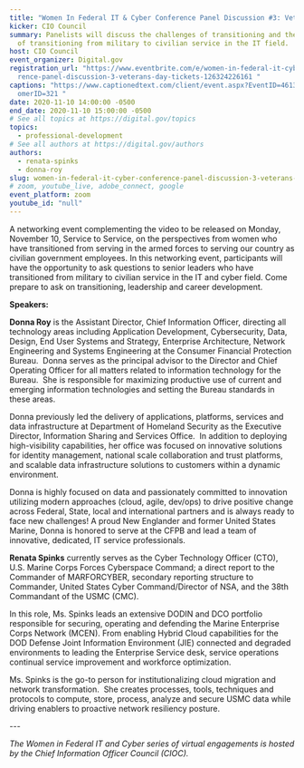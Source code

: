 ```yaml
---
title: "Women In Federal IT & Cyber Conference Panel Discussion #3: Veterans Day"
kicker: CIO Council
summary: Panelists will discuss the challenges of transitioning and the benefits
  of transitioning from military to civilian service in the IT field.
host: CIO Council
event_organizer: Digital.gov
registration_url: "https://www.eventbrite.com/e/women-in-federal-it-cyber-confe\
  rence-panel-discussion-3-veterans-day-tickets-126324226161 "
captions: "https://www.captionedtext.com/client/event.aspx?EventID=4613207&Cust\
  omerID=321 "
date: 2020-11-10 14:00:00 -0500
end_date: 2020-11-10 15:00:00 -0500
# See all topics at https://digital.gov/topics
topics:
  - professional-development
# See all authors at https://digital.gov/authors
authors:
  - renata-spinks
  - donna-roy
slug: women-in-federal-it-cyber-conference-panel-discussion-3-veterans-day
# zoom, youtube_live, adobe_connect, google
event_platform: zoom
youtube_id: "null"
---
```

A networking event complementing the video to be released on Monday, November 10, Service to Service, on the perspectives from women who have transitioned from serving in the armed forces to serving our country as civilian government employees. In this networking event, participants will have the opportunity to ask questions to senior leaders who have transitioned from military to civilian service in the IT and cyber field. Come prepare to ask on transitioning, leadership and career development.

**Speakers:**

**Donna Roy** is the Assistant Director, Chief Information Officer, directing all technology areas including Application Development, Cybersecurity, Data, Design, End User Systems and Strategy, Enterprise Architecture, Network Engineering and Systems Engineering at the Consumer Financial Protection Bureau.  Donna serves as the principal advisor to the Director and Chief Operating Officer for all matters related to information technology for the Bureau.  She is responsible for maximizing productive use of current and emerging information technologies and setting the Bureau standards in these areas.

Donna previously led the delivery of applications, platforms, services and data infrastructure at Department of Homeland Security as the Executive Director, Information Sharing and Services Office.  In addition to deploying high-visibility capabilities, her office was focused on innovative solutions for identity management, national scale collaboration and trust platforms, and scalable data infrastructure solutions to customers within a dynamic environment.  

Donna is highly focused on data and passionately committed to innovation utilizing modern approaches (cloud, agile, dev/ops) to drive positive change across Federal, State, local and international partners and is always ready to face new challenges! A proud New Englander and former United States Marine, Donna is honored to serve at the CFPB and lead a team of innovative, dedicated, IT service professionals.

**Renata Spinks** currently serves as the Cyber Technology Officer (CTO), U.S. Marine Corps Forces Cyberspace Command; a direct report to the Commander of MARFORCYBER, secondary reporting structure to Commander, United States Cyber Command/Director of NSA, and the 38th Commandant of the USMC (CMC). 

In this role, Ms. Spinks leads an extensive DODIN and DCO portfolio responsible for securing, operating and defending the Marine Enterprise Corps Network (MCEN). From enabling Hybrid Cloud capabilities for the DOD Defense Joint Information Environment (JIE) connected and degraded environments to leading the Enterprise Service desk, service operations continual service improvement and workforce optimization. 

Ms. Spinks is the go-to person for institutionalizing cloud migration and network transformation.  She creates processes, tools, techniques and protocols to compute, store, process, analyze and secure USMC data while driving enablers to proactive network resiliency posture.

\---

*The Women in Federal IT and Cyber series of virtual engagements is hosted by the Chief Information Officer Council (CIOC).*